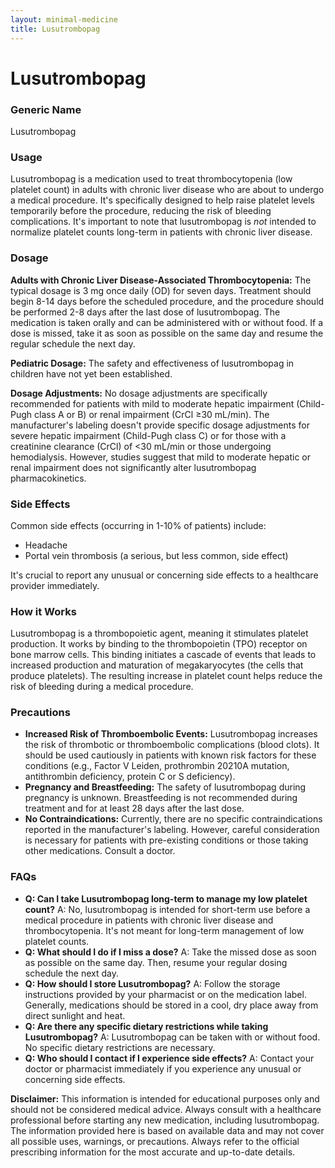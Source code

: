 ```yaml
---
layout: minimal-medicine
title: Lusutrombopag
---
```


# Lusutrombopag
### Generic Name
Lusutrombopag

### Usage
Lusutrombopag is a medication used to treat thrombocytopenia (low platelet count) in adults with chronic liver disease who are about to undergo a medical procedure.  It's specifically designed to help raise platelet levels temporarily before the procedure, reducing the risk of bleeding complications.  It's important to note that lusutrombopag is *not* intended to normalize platelet counts long-term in patients with chronic liver disease.

### Dosage
**Adults with Chronic Liver Disease-Associated Thrombocytopenia:** The typical dosage is 3 mg once daily (OD) for seven days. Treatment should begin 8-14 days before the scheduled procedure, and the procedure should be performed 2-8 days after the last dose of lusutrombopag.  The medication is taken orally and can be administered with or without food. If a dose is missed, take it as soon as possible on the same day and resume the regular schedule the next day.

**Pediatric Dosage:** The safety and effectiveness of lusutrombopag in children have not yet been established.

**Dosage Adjustments:**  No dosage adjustments are specifically recommended for patients with mild to moderate hepatic impairment (Child-Pugh class A or B) or renal impairment (CrCl ≥30 mL/min).  The manufacturer's labeling doesn't provide specific dosage adjustments for severe hepatic impairment (Child-Pugh class C) or for those with a creatinine clearance (CrCl) of <30 mL/min or those undergoing hemodialysis.  However, studies suggest that mild to moderate hepatic or renal impairment does not significantly alter lusutrombopag pharmacokinetics.

### Side Effects
Common side effects (occurring in 1-10% of patients) include:

* Headache
* Portal vein thrombosis (a serious, but less common, side effect)

It's crucial to report any unusual or concerning side effects to a healthcare provider immediately.


### How it Works
Lusutrombopag is a thrombopoietic agent, meaning it stimulates platelet production. It works by binding to the thrombopoietin (TPO) receptor on bone marrow cells. This binding initiates a cascade of events that leads to increased production and maturation of megakaryocytes (the cells that produce platelets). The resulting increase in platelet count helps reduce the risk of bleeding during a medical procedure.

### Precautions
* **Increased Risk of Thromboembolic Events:** Lusutrombopag increases the risk of thrombotic or thromboembolic complications (blood clots).  It should be used cautiously in patients with known risk factors for these conditions (e.g., Factor V Leiden, prothrombin 20210A mutation, antithrombin deficiency, protein C or S deficiency).
* **Pregnancy and Breastfeeding:** The safety of lusutrombopag during pregnancy is unknown. Breastfeeding is not recommended during treatment and for at least 28 days after the last dose.
* **No Contraindications:** Currently, there are no specific contraindications reported in the manufacturer's labeling. However, careful consideration is necessary for patients with pre-existing conditions or those taking other medications.  Consult a doctor.


### FAQs

* **Q: Can I take Lusutrombopag long-term to manage my low platelet count?** A: No, lusutrombopag is intended for short-term use before a medical procedure in patients with chronic liver disease and thrombocytopenia.  It's not meant for long-term management of low platelet counts.
* **Q: What should I do if I miss a dose?** A: Take the missed dose as soon as possible on the same day. Then, resume your regular dosing schedule the next day.
* **Q: How should I store Lusutrombopag?** A: Follow the storage instructions provided by your pharmacist or on the medication label. Generally, medications should be stored in a cool, dry place away from direct sunlight and heat.
* **Q: Are there any specific dietary restrictions while taking Lusutrombopag?** A:  Lusutrombopag can be taken with or without food.  No specific dietary restrictions are necessary.
* **Q:  Who should I contact if I experience side effects?** A: Contact your doctor or pharmacist immediately if you experience any unusual or concerning side effects.



**Disclaimer:** This information is intended for educational purposes only and should not be considered medical advice.  Always consult with a healthcare professional before starting any new medication, including lusutrombopag.  The information provided here is based on available data and may not cover all possible uses, warnings, or precautions.  Always refer to the official prescribing information for the most accurate and up-to-date details.
